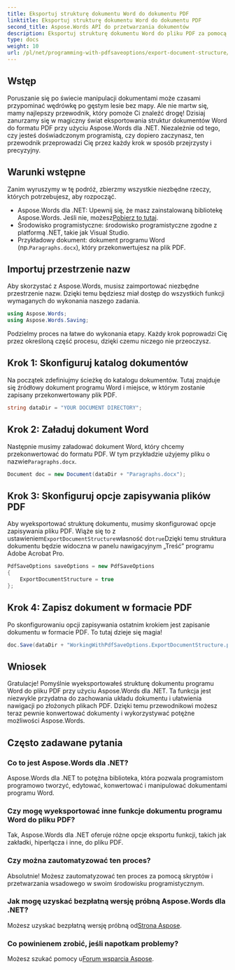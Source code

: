 ```yaml
---
title: Eksportuj strukturę dokumentu Word do dokumentu PDF
linktitle: Eksportuj strukturę dokumentu Word do dokumentu PDF
second_title: Aspose.Words API do przetwarzania dokumentów
description: Eksportuj strukturę dokumentu Word do pliku PDF za pomocą Aspose.Words dla .NET. Postępuj zgodnie z naszym przewodnikiem krok po kroku, aby zachować układ dokumentu i usprawnić nawigację w plikach PDF.
type: docs
weight: 10
url: /pl/net/programming-with-pdfsaveoptions/export-document-structure/
---
```

## Wstęp

Poruszanie się po świecie manipulacji dokumentami może czasami przypominać wędrówkę po gęstym lesie bez mapy. Ale nie martw się, mamy najlepszy przewodnik, który pomoże Ci znaleźć drogę! Dzisiaj zanurzamy się w magiczny świat eksportowania struktur dokumentów Word do formatu PDF przy użyciu Aspose.Words dla .NET. Niezależnie od tego, czy jesteś doświadczonym programistą, czy dopiero zaczynasz, ten przewodnik przeprowadzi Cię przez każdy krok w sposób przejrzysty i precyzyjny.

## Warunki wstępne

Zanim wyruszymy w tę podróż, zbierzmy wszystkie niezbędne rzeczy, których potrzebujesz, aby rozpocząć.

- Aspose.Words dla .NET: Upewnij się, że masz zainstalowaną bibliotekę Aspose.Words. Jeśli nie, możesz[Pobierz to tutaj](https://releases.aspose.com/words/net/).
- Środowisko programistyczne: środowisko programistyczne zgodne z platformą .NET, takie jak Visual Studio.
-  Przykładowy dokument: dokument programu Word (np.`Paragraphs.docx`), który przekonwertujesz na plik PDF.

## Importuj przestrzenie nazw

Aby skorzystać z Aspose.Words, musisz zaimportować niezbędne przestrzenie nazw. Dzięki temu będziesz miał dostęp do wszystkich funkcji wymaganych do wykonania naszego zadania.

```csharp
using Aspose.Words;
using Aspose.Words.Saving;
```

Podzielmy proces na łatwe do wykonania etapy. Każdy krok poprowadzi Cię przez określoną część procesu, dzięki czemu niczego nie przeoczysz.

## Krok 1: Skonfiguruj katalog dokumentów

Na początek zdefiniujmy ścieżkę do katalogu dokumentów. Tutaj znajduje się źródłowy dokument programu Word i miejsce, w którym zostanie zapisany przekonwertowany plik PDF.

```csharp
string dataDir = "YOUR DOCUMENT DIRECTORY";
```

## Krok 2: Załaduj dokument Word

 Następnie musimy załadować dokument Word, który chcemy przekonwertować do formatu PDF. W tym przykładzie użyjemy pliku o nazwie`Paragraphs.docx`.

```csharp
Document doc = new Document(dataDir + "Paragraphs.docx");
```

## Krok 3: Skonfiguruj opcje zapisywania plików PDF

 Aby wyeksportować strukturę dokumentu, musimy skonfigurować opcje zapisywania pliku PDF. Wiąże się to z ustawieniem`ExportDocumentStructure`własność do`true`Dzięki temu struktura dokumentu będzie widoczna w panelu nawigacyjnym „Treść” programu Adobe Acrobat Pro.

```csharp
PdfSaveOptions saveOptions = new PdfSaveOptions
{
    ExportDocumentStructure = true
};
```

## Krok 4: Zapisz dokument w formacie PDF

Po skonfigurowaniu opcji zapisywania ostatnim krokiem jest zapisanie dokumentu w formacie PDF. To tutaj dzieje się magia!

```csharp
doc.Save(dataDir + "WorkingWithPdfSaveOptions.ExportDocumentStructure.pdf", saveOptions);
```

## Wniosek

Gratulacje! Pomyślnie wyeksportowałeś strukturę dokumentu programu Word do pliku PDF przy użyciu Aspose.Words dla .NET. Ta funkcja jest niezwykle przydatna do zachowania układu dokumentu i ułatwienia nawigacji po złożonych plikach PDF. Dzięki temu przewodnikowi możesz teraz pewnie konwertować dokumenty i wykorzystywać potężne możliwości Aspose.Words.

## Często zadawane pytania

### Co to jest Aspose.Words dla .NET?
Aspose.Words dla .NET to potężna biblioteka, która pozwala programistom programowo tworzyć, edytować, konwertować i manipulować dokumentami programu Word.

### Czy mogę wyeksportować inne funkcje dokumentu programu Word do pliku PDF?
Tak, Aspose.Words dla .NET oferuje różne opcje eksportu funkcji, takich jak zakładki, hiperłącza i inne, do pliku PDF.

### Czy można zautomatyzować ten proces?
Absolutnie! Możesz zautomatyzować ten proces za pomocą skryptów i przetwarzania wsadowego w swoim środowisku programistycznym.

### Jak mogę uzyskać bezpłatną wersję próbną Aspose.Words dla .NET?
 Możesz uzyskać bezpłatną wersję próbną od[Strona Aspose](https://releases.aspose.com/).

### Co powinienem zrobić, jeśli napotkam problemy?
 Możesz szukać pomocy u[Forum wsparcia Aspose](https://forum.aspose.com/c/words/8).